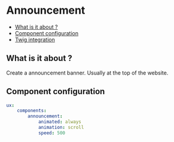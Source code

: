 # Announcement

- [What is it about ?](#what-is-it-about-)
- [Component configuration](#component-configuration)
- [Twig integration](#twig-integration)

## What is it about ?

Create a announcement banner. Usually at the top of the website.

## Component configuration

```yaml
ux:
    components:
        announcement:
            animated: always
            animation: scroll
            speed: 500
```
